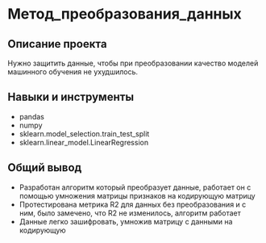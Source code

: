 
# Метод_преобразования_данных

## Описание проекта
Нужно защитить данные, чтобы при преобразовании качество моделей машинного обучения не ухудшилось.

## Навыки и инструменты
* pandas
* numpy
* sklearn.model_selection.train_test_split
* sklearn.linear_model.LinearRegression

## Общий вывод
* Разработан алгоритм который преобразует данные, работает он с помощью умножения матрицы признаков на кодирующую матрицу
* Протестирована метрика R2 для данных без преобразования и с ним, было замечено, что R2 не изменилось, алгоритм работает
* Данные легко зашифровать, умножив матрицу с данными на кодирующую





<!--
# Описание проекта "Метод_преобразования_данных":

* В этом проекте мне предстоит разработать метод преобразования данных клиентов страховой компании, чтобы защитить их персональную информацию от возможного восстановления. Основная задача - обеспечить надежную защиту данных, при этом не ухудшая качество моделей машинного обучения, которые используются в компании.

















